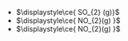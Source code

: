 - $\displaystyle\ce{ SO_{2} (g)}$
- $\displaystyle\ce{ NO_{2}(g) }$
- $\displaystyle\ce{ NO_{2}(g) }$

